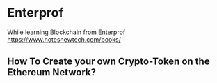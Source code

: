 # Enterprof
While learning Blockchain from Enterprof https://www.notesnewtech.com/books/

## How To Create your own Crypto-Token on the Ethereum Network?
